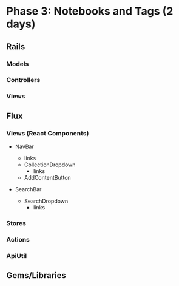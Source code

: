 # Phase 3: Notebooks and Tags (2 days)

## Rails
### Models

### Controllers

### Views

## Flux
### Views (React Components)
* NavBar
  - links
  - CollectionDropdown
    - links
  - AddContentButton

* SearchBar
  - SearchDropdown
    - links

### Stores

### Actions

### ApiUtil

## Gems/Libraries
